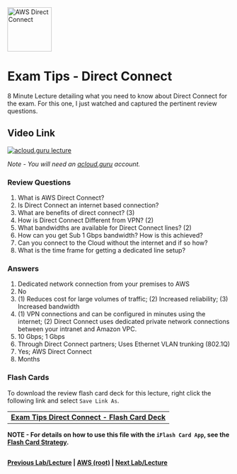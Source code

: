 <img src="https://i.imgur.com/BVHSflW.png" height="100" title="AWS Direct Connect" />


Exam Tips - Direct Connect
======

8 Minute Lecture detailing what you need to know about Direct Connect for the exam. For this one, I just watched and 
captured the pertinent review questions.

  
## Video Link

[![acloud.guru lecture](https://i.imgur.com/rbI9Kqi.png)](https://acloud.guru/course/aws-certified-solutions-architect-associate/learn/additional-exam-tips/vpc-peering/watch)

*Note - You will need an [acloud.guru](acloud.guru) account.*

   
### Review Questions

1.  What is AWS Direct Connect?
2.  Is Direct Connect an internet based connection?
3.  What are benefits of direct connect? (3)
4.  How is Direct Connect Different from VPN? (2)
5.  What bandwidths are available for Direct Connect lines? (2)
6.  How can you get Sub 1 Gbps bandwidth? How is this achieved?
7.  Can you connect to the Cloud without the internet and if so how?
8.  What is the time frame for getting a dedicated line setup?


### Answers

1.  Dedicated network connection from your premises to AWS
2.  No
3.  (1) Reduces cost for large volumes of traffic; (2) Increased reliability; (3) Increased bandwidth
4.  (1) VPN connections and can be configured in minutes using the internet; (2) Direct Connect
    uses dedicated private network connections between your intranet and Amazon VPC.
5.  10 Gbps; 1 Gbps
6.  Through Direct Connect partners; Uses Ethernet VLAN trunking (802.1Q)
7.  Yes; AWS Direct Connect
8.  Months


### Flash Cards
  
To download the review flash card deck for this lecture, right click the following link and select
`Save Link As`. 


<table>
 <tr>
 <td>
 <b><a href="exam-tips-direct-connect-flashcards.txt" download="exam-tips-direct-connect-flashcards.txt">Exam Tips Direct Connect - Flash Card Deck</a></b>
 </td>
 </tr>
 </table>  
 
  
**NOTE - For details on how to use this file with the `iFlash Card App`, see the [Flash Card Strategy](https://github.com/bradyhouse/house/tree/master/fiddles/aws#flash-card-strategy).**  


## 

**[Previous Lab/Lecture](exam-tips-vpc-peering.md) | [AWS (root)](../readme.adoc) | [Next Lab/Lecture](exam-tips-direct-connect.md)**
